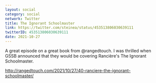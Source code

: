 ```yaml
---
layout: social
category: social
network: Twitter
title: The Ignorant Schoolmaster
link: https://twitter.com/steinea/status/453513806030639111
twitterID: 453513806030639111
date: 2021-10-27
---
```


A great episode on a great book from @rangedtouch. I was thrilled when GSSB announced that they would be covering Rancière's The Ignorant Schoolmaster.

<http://rangedtouch.com/2021/10/27/40-ranciere-the-ignorant-schoolmaster/>

